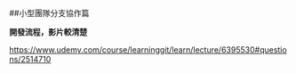 ##小型團隊分支協作篇

**開發流程，影片較清楚**

https://www.udemy.com/course/learninggit/learn/lecture/6395530#questions/2514710